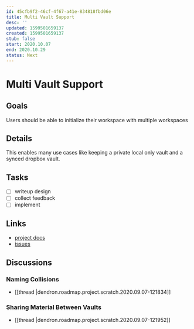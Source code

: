 ```yaml
---
id: 45cfb9f2-46cf-4f67-a41e-834818fbd06e
title: Multi Vault Support
desc: ''
updated: 1599501659137
created: 1599501659137
stub: false
start: 2020.10.07
end: 2020.10.29
status: Next
---
```

# Multi Vault Support

## Goals

Users should be able to initialize their workspace with multiple workspaces

## Details

This enables many use cases like keeping a private local only vault and a synced dropbox vault. 

## Tasks
- [ ] writeup design
- [ ] collect feedback
- [ ] implement

## Links
- [project docs](https://dendron.so/notes/45cfb9f2-46cf-4f67-a41e-834818fbd06e.html)
- [issues](https://github.com/dendronhq/dendron/labels/pro.multi-vault)

## Discussions

### Naming Collisions

- [[thread |dendron.roadmap.project.scratch.2020.09.07-121834]]

### Sharing Material Between Vaults

- [[thread |dendron.roadmap.project.scratch.2020.09.07-121952]]
